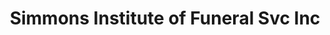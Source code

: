 ---
layout: repo
title: "Simmons Institute of Funeral Svc Inc"
id: 23180
permalink: repos/23180/
---